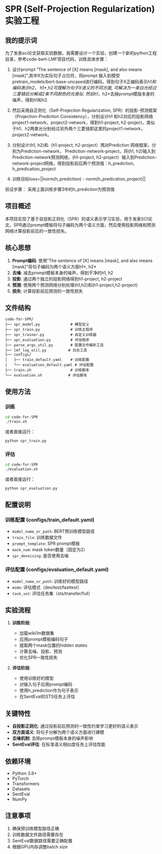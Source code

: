 
# SPR (Self-Projection Regularization) 实验工程
## 我的提示词
为了发表sci论文获取实验数据，我需要设计一个实验，创建一个新的python工程目录，参考code-bert-LMF项目代码，训练具体步骤：
1.  设计prompt ”The sentence of [X] means [mask], and also means [mask]",其中X为实际句子占位符，将prompt 输入到模型pretrain_models/bert-base-uncased进行编码，得到句子X正编码表示h1*和编码表示h2*， h1*,h2*可理解为句子X语义的不同方面, 可解决为一束白光经过三菱镜后分解成2束不同颜色的光类似. 然后h1*，h2*去掉prompt模版本身的噪声，得到h1和h2.

2. 然后采用自正则化（Self-Projection Regularization, SPR）的投影-预测框架（Projection-Prediction Consistency），分别设计h1 和h2对应的投影网络project1-network，project2-network，得到h1-project, h2-project，类似于h1、h2两束光分别经过另外两个三菱镜即这里的project1-network，project2-network。

3. 分别设计(h1, h2)和（h1-project, h2-project）两对Prediction 网络框架，分别为Prediction-network， Prediction-network-project，将(h1, h2)输入到Prediction-network预测网络，(h1-project, h2-project）输入到Prediction-network-project网络，得到投影前后两个预测值：h_prediction, h_predication_project

4. 训练目标loss=||norm(h_prediction) - norm(h_predication_project)||

验证步骤：
采用上面训练步骤3中的h_prediction为预测值


## 项目概述

本项目实现了基于自投影正则化（SPR）的语义表示学习实验，用于发表SCI论文。SPR通过prompt模板将句子编码为两个语义方面，然后使用投影网络和预测网络计算投影前后的一致性损失。

## 核心思想

1. **Prompt编码**: 使用"The sentence of [X] means [mask], and also means [mask]"将句子编码为两个语义方面h1*, h2*
2. **去噪**: 减去prompt模板本身的噪声，得到干净的h1, h2
3. **投影**: 通过两个独立的投影网络得到h1-project, h2-project
4. **预测**: 使用两个预测网络分别处理(h1,h2)和(h1-project,h2-project)
5. **损失**: 计算投影前后预测的一致性损失

## 文件结构

```
code-for-SPR/
├── spr_model.py              # 模型定义
├── spr_train.py              # 训练主程序
├── spr_trainer.py            # 自定义训练器
├── spr_evaluation.py         # 评估程序
├── parse_args_util.py        # 配置文件解析工具
├── lmf_log_util.py          # 日志工具
├── configs/
│   ├── train_default.yaml    # 训练配置
│   └── evaluation_default.yaml # 评估配置
├── train.sh                  # 训练脚本
└── evaluation.sh            # 评估脚本
```

## 使用方法

### 训练

```bash
cd code-for-SPR
./train.sh
```

或者直接运行：

```bash
python spr_train.py
```

### 评估

```bash
cd code-for-SPR
./evaluation.sh
```

或者直接运行：

```bash
python spr_evaluation.py
```

## 配置说明

### 训练配置 (configs/train_default.yaml)

- `model_name_or_path`: BERT预训练模型路径
- `train_file`: 训练数据文件
- `prompt_template`: SPR prompt模板
- `mask_num`: mask token数量（固定为2）
- `spr_denoising`: 是否使用去噪

### 评估配置 (configs/evaluation_default.yaml)

- `model_name_or_path`: 训练好的模型路径
- `mode`: 评估模式（dev/test/fasttest）
- `task_set`: 评估任务集（sts/transfer/full）

## 实验流程

1. **训练阶段**:
   - 加载wiki1m数据集
   - 应用prompt模板编码句子
   - 提取两个mask位置的hidden states
   - 计算去噪、投影、预测
   - 优化SPR一致性损失

2. **评估阶段**:
   - 使用训练好的模型
   - 对输入句子应用prompt编码
   - 使用h_prediction作为句子表示
   - 在SentEval的STS任务上评估

## 关键特性

- **自投影正则化**: 通过投影前后预测的一致性约束学习更好的语义表示
- **双方面语义**: 将句子分解为两个语义方面进行建模
- **去噪机制**: 去除prompt模板本身的噪声影响
- **SentEval评估**: 在标准语义相似度任务上评估性能

## 依赖环境

- Python 3.8+
- PyTorch
- Transformers
- Datasets
- SentEval
- NumPy

## 注意事项

1. 确保预训练模型路径正确
2. 训练数据文件路径需要存在
3. SentEval数据路径需要正确配置
4. 根据GPU内存调整batch size
